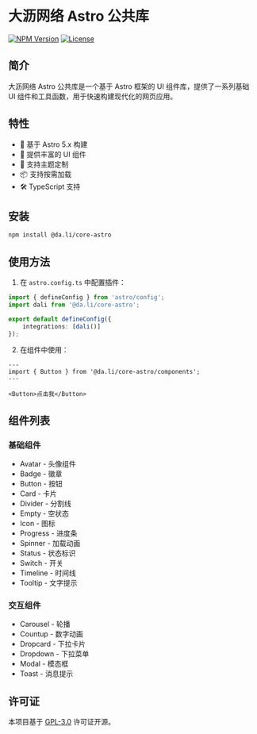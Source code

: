 # 大沥网络 Astro 公共库

[![NPM Version](https://img.shields.io/npm/v/@da.li/core-astro)](https://www.npmjs.com/package/@da.li/core-astro)
[![License](https://img.shields.io/npm/l/@da.li/core-astro)](https://github.com/woodcoal/DaLi.Core-Astro/blob/main/LICENSE)

## 简介

大沥网络 Astro 公共库是一个基于 Astro 框架的 UI 组件库，提供了一系列基础 UI 组件和工具函数，用于快速构建现代化的网页应用。

## 特性

-   🚀 基于 Astro 5.x 构建
-   💎 提供丰富的 UI 组件
-   🎨 支持主题定制
-   📦 支持按需加载
-   🛠️ TypeScript 支持

## 安装

```bash
npm install @da.li/core-astro
```

## 使用方法

1. 在 `astro.config.ts` 中配置插件：

```typescript
import { defineConfig } from 'astro/config';
import dali from '@da.li/core-astro';

export default defineConfig({
	integrations: [dali()]
});
```

2. 在组件中使用：

```astro
---
import { Button } from '@da.li/core-astro/components';
---

<Button>点击我</Button>
```

## 组件列表

### 基础组件

-   Avatar - 头像组件
-   Badge - 徽章
-   Button - 按钮
-   Card - 卡片
-   Divider - 分割线
-   Empty - 空状态
-   Icon - 图标
-   Progress - 进度条
-   Spinner - 加载动画
-   Status - 状态标识
-   Switch - 开关
-   Timeline - 时间线
-   Tooltip - 文字提示

### 交互组件

-   Carousel - 轮播
-   Countup - 数字动画
-   Dropcard - 下拉卡片
-   Dropdown - 下拉菜单
-   Modal - 模态框
-   Toast - 消息提示

## 许可证

本项目基于 [GPL-3.0](https://www.gnu.org/licenses/gpl-3.0.html) 许可证开源。
